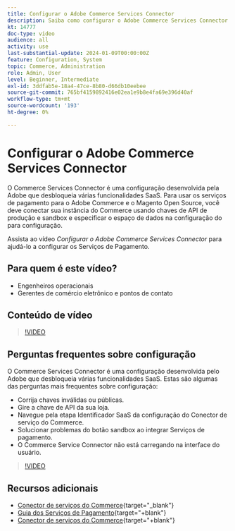 ```yaml
---
title: Configurar o Adobe Commerce Services Connector
description: Saiba como configurar o Adobe Commerce Services Connector para uso com os produtos SaaS da Commerce e como resolver problemas comuns.
kt: 14777
doc-type: video
audience: all
activity: use
last-substantial-update: 2024-01-09T00:00:00Z
feature: Configuration, System
topic: Commerce, Administration
role: Admin, User
level: Beginner, Intermediate
exl-id: 3ddfab5e-18a4-47ce-8b80-d66db10eebee
source-git-commit: 765bf4159892416e02ea1e9b8e4fa69e396d40af
workflow-type: tm+mt
source-wordcount: '193'
ht-degree: 0%

---
```


# Configurar o Adobe Commerce Services Connector

O Commerce Services Connector é uma configuração desenvolvida pela Adobe que desbloqueia várias funcionalidades SaaS. Para usar os serviços de pagamento para o Adobe Commerce e o Magento Open Source, você deve conectar sua instância do Commerce usando chaves de API de produção e sandbox e especificar o espaço de dados na configuração do para configuração.

Assista ao vídeo _Configurar o Adobe Commerce Services Connector_ para ajudá-lo a configurar os Serviços de Pagamento.

## Para quem é este vídeo?

- Engenheiros operacionais
- Gerentes de comércio eletrônico e pontos de contato

## Conteúdo de vídeo

>[!VIDEO](https://video.tv.adobe.com/v/3425958?learn=on)

## Perguntas frequentes sobre configuração

O Commerce Services Connector é uma configuração desenvolvida pelo Adobe que desbloqueia várias funcionalidades SaaS. Estas são algumas das perguntas mais frequentes sobre configuração:

- Corrija chaves inválidas ou públicas.
- Gire a chave de API da sua loja.
- Navegue pela etapa Identificador SaaS da configuração do Conector de serviço do Commerce.
- Solucionar problemas do botão sandbox ao integrar Serviços de pagamento.
- O Commerce Service Connector não está carregando na interface do usuário.

>[!VIDEO](https://video.tv.adobe.com/v/3425959?learn=on)

## Recursos adicionais

- [Conector de serviços do Commerce](https://experienceleague.adobe.com/docs/commerce-merchant-services/user-guides/integration-services/saas.html){target="_blank"}
- [Guia dos Serviços de Pagamento](https://experienceleague.adobe.com/docs/commerce-merchant-services/payment-services/guide-overview.html){target="+blank"}
- [Conector de serviços do Commerce](https://experienceleague.adobe.com/docs/commerce-merchant-services/user-guides/integration-services/saas.html){target="+blank"}

